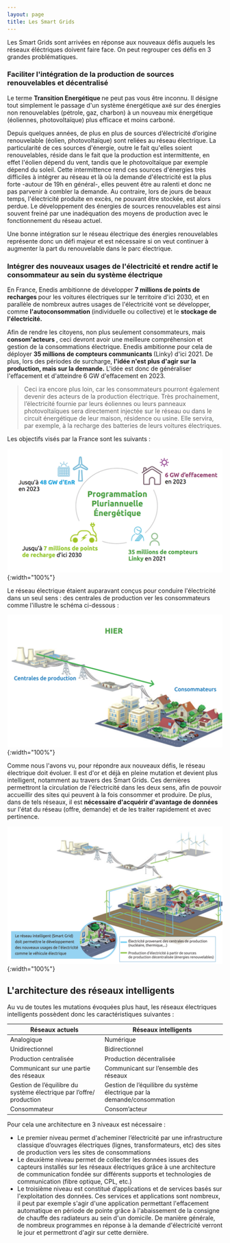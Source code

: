 ```yaml
---
layout: page
title: Les Smart Grids
---
```


Les Smart Grids sont arrivées en réponse aux nouveaux défis auquels les réseaux éléctriques doivent faire face. On peut regrouper ces défis en 3 grandes problématiques. 

### Faciliter l'intégration de la production de sources renouvelables et décentralisé

Le terme <strong> Transition Energétique </strong> ne peut pas vous être inconnu. Il désigne tout simplement le
passage d'un système énergétique axé sur des énergies non renouvelables (pétrole, gaz, charbon) à un nouveau mix
énergétique (éoliennes, photovoltaïque) plus efficace et moins carboné. 

Depuis quelques années, de plus en plus de sources d’électricité d’origine renouvelable (éolien, photovoltaïque) sont reliées au réseau électrique. La particularité de ces sources d'énergie, outre le fait qu'elles soient renouvelables, réside dans le fait que la production
est intermittente, en effet l'éolien dépend du vent, tandis que le photovoltaïque par exemple dépend du soleil.
Cette intermittence rend ces sources d'énergies très difficiles à intégrer au réseau et là où la demande d'électricité est la plus forte 
-autour de 19h en général-, elles peuvent être au ralenti et donc ne pas parvenir à combler la demande. Au contraire, lors 
de jours de beaux temps, l'électricité produite en excès, ne pouvant être stockée, est alors perdue. Le développement des énergies de sources renouvelables est ainsi souvent freiné par une inadéquation des moyens de production avec le fonctionnement du réseau actuel.

Une bonne intégration sur le réseau électrique des énergies renouvelables représente donc un défi majeur et est nécessaire si on veut
continuer à augmenter la part du renouvelable dans le parc électrique. 

### Intégrer des nouveaux usages de l'électricité et rendre actif le consommateur au sein du système électrique 

En France, Enedis ambitionne de développer <strong>7 millions de points de recharges </strong> pour
les voitures électriques sur le territoire d'ici 2030, et en parallèle de nombreux autres
usages de l'électricité vont se développer, comme <strong>l'autoconsommation </strong>(individuelle ou collective) et le <strong> stockage de l'électricité. </strong>

Afin de rendre les citoyens, non plus seulement consommateurs, mais <strong> consom'acteurs </strong>, ceci devront
avoir une meilleure compréhension et gestion de la consommations électrique. Enedis ambitionne pour cela de déployer
<strong>35 millions de compteurs communicants </strong> (Linky) d'ici 2021. De plus, lors des périodes de surcharge, <strong>l'idée n'est plus
d'agir sur la production, mais sur la demande.</strong> L'idée est donc de généraliser l'effacement et d'atteindre 6 GW d'effacement en 2023. 

> Ceci ira encore plus loin, car les consommateurs pourront également devenir des acteurs de la production électrique. Très prochainement, l’électricité fournie par leurs éoliennes ou leurs panneaux photovoltaïques sera directement injectée sur le réseau ou dans le circuit énergétique de leur maison, résidence ou usine. Elle servira, par exemple, à la recharge des batteries de leurs voitures électriques.

Les objectifs visés par la France sont les suivants :

![Défis France](/Images/defis.png/){:width="100%"}

Le réseau électrique étaient auparavant conçus pour conduire l'électricité dans un seul sens : des centrales de production ver les consommateurs comme l'illustre le schéma ci-dessous :

![Reseau Ancien](/Images/reseau_ancien.png/){:width="100%"}

Comme nous l'avons vu, pour répondre aux nouveaux défis, le réseau électrique doit évoluer. Il est d'or et déjà en pleine mutation 
et devient plus intelligent, notamment au travers des Smart Grids. Ces dernières permettront la circulation de l'électricité dans
les deux sens, afin de pouvoir accueillir des sites qui peuvent à la fois consommer et produire.
De plus, dans de tels réseaux, il est <strong> nécessaire d'acquérir d'avantage de données </strong> sur l'état du réseau (offre, demande)
et de les traiter rapidement et avec pertinence. 

![Reseau Nouveau](/Images/reseau_nouveau.png/){:width="100%"}

## L'architecture des réseaux intelligents

Au vu de toutes les mutations évoquées plus haut, les réseaux électriques intelligents possèdent donc les caractéristiques suivantes :

<table>
  <thead>
    <tr>
      <th>Réseaux actuels</th>
      <th>Réseaux intelligents</th>
    </tr>
  </thead>
  <tbody>
    <tr>
      <td>Analogique</td>
      <td>Numérique</td>
   </tr>
    <tr>
      <td>Unidirectionnel</td>
      <td>Bidirectionnel</td>
    </tr>
    <tr>
      <td>Production centralisée</td>
      <td>Production décentralisée</td>
     </tr>
    <tr>
      <td>Communicant sur une partie des réseaux</td>
      <td>Communicant sur l’ensemble des réseaux</td>
      </tr>
    <tr>
      <td>Gestion de l’équilibre du système électrique par l’offre/ production </td>
      <td>Gestion de l’équilibre du système électrique par la demande/consommation</td>
      </tr>
    <tr>
      <td>Consommateur</td>
      <td>Consom’acteur</td>
    </tr>
  </tbody>
</table>

Pour cela une architecture en 3 niveaux est nécessaire :

* Le premier niveau permet d'acheminer l’électricité par une infrastructure classique d’ouvrages électriques (lignes, transformateurs, etc) des sites de production vers les sites de consommations
* Le deuxième niveau permet de collecter les données issues des capteurs installés sur les réseaux électriques grâce à une architecture de communication fondée sur différents supports et technologies de communication (fibre optique, CPL, etc.)
* Le troisième niveau est constitué d’applications et de services basés sur l'exploitation des données. Ces services et applications
sont nombreux, il peut par exemple s'agir d'une application permettant l'effacement automatique en période de pointe grâce à l'abaissement
de la consigne de chauffe des radiateurs au sein d'un domicile. De manière générale, de nombreux programmes en réponse
à la demande d'électricité  verront le jour et permettront d'agir sur cette dernière. 


